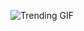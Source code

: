 ![Trending GIF](https://media3.giphy.com/media/v1.Y2lkPThiYjIxNzcydW1nMmF5cjk1YXRhM2V4ZXg0azVhdW0wdm0wMnpmZXVqaGZxbjhqZSZlcD12MV9naWZzX3NlYXJjaCZjdD1n/YYKoJL28YtscdUTGWA/giphy.gif)
